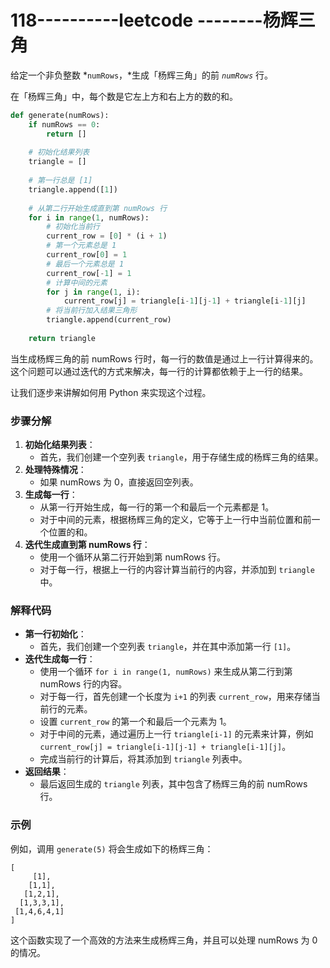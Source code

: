 # 118----------leetcode   --------杨辉三角

给定一个非负整数 *`numRows`，*生成「杨辉三角」的前 *`numRows`* 行。

在「杨辉三角」中，每个数是它左上方和右上方的数的和。





```python
def generate(numRows):
    if numRows == 0:
        return []
    
    # 初始化结果列表
    triangle = []
    
    # 第一行总是 [1]
    triangle.append([1])
    
    # 从第二行开始生成直到第 numRows 行
    for i in range(1, numRows):
        # 初始化当前行
        current_row = [0] * (i + 1)
        # 第一个元素总是 1
        current_row[0] = 1
        # 最后一个元素总是 1
        current_row[-1] = 1
        # 计算中间的元素
        for j in range(1, i):
            current_row[j] = triangle[i-1][j-1] + triangle[i-1][j]
        # 将当前行加入结果三角形
        triangle.append(current_row)
    
    return triangle

```

当生成杨辉三角的前 numRows 行时，每一行的数值是通过上一行计算得来的。这个问题可以通过迭代的方式来解决，每一行的计算都依赖于上一行的结果。

让我们逐步来讲解如何用 Python 来实现这个过程。

### 步骤分解

1. **初始化结果列表**：
   - 首先，我们创建一个空列表 `triangle`，用于存储生成的杨辉三角的结果。
2. **处理特殊情况**：
   - 如果 numRows 为 0，直接返回空列表。
3. **生成每一行**：
   - 从第一行开始生成，每一行的第一个和最后一个元素都是 1。
   - 对于中间的元素，根据杨辉三角的定义，它等于上一行中当前位置和前一个位置的和。
4. **迭代生成直到第 numRows 行**：
   - 使用一个循环从第二行开始到第 numRows 行。
   - 对于每一行，根据上一行的内容计算当前行的内容，并添加到 `triangle` 中。



### 解释代码

- **第一行初始化**：
  - 首先，我们创建一个空列表 `triangle`，并在其中添加第一行 `[1]`。
- **迭代生成每一行**：
  - 使用一个循环 `for i in range(1, numRows)` 来生成从第二行到第 numRows 行的内容。
  - 对于每一行，首先创建一个长度为 `i+1` 的列表 `current_row`，用来存储当前行的元素。
  - 设置 `current_row` 的第一个和最后一个元素为 1。
  - 对于中间的元素，通过遍历上一行 `triangle[i-1]` 的元素来计算，例如 `current_row[j] = triangle[i-1][j-1] + triangle[i-1][j]`。
  - 完成当前行的计算后，将其添加到 `triangle` 列表中。
- **返回结果**：
  - 最后返回生成的 `triangle` 列表，其中包含了杨辉三角的前 numRows 行。

### 示例

例如，调用 `generate(5)` 将会生成如下的杨辉三角：

```
[
     [1],
    [1,1],
   [1,2,1],
  [1,3,3,1],
 [1,4,6,4,1]
]
```

这个函数实现了一个高效的方法来生成杨辉三角，并且可以处理 numRows 为 0 的情况。